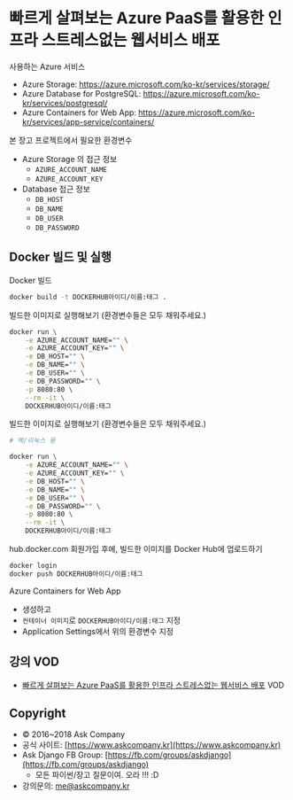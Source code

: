 # 빠르게 살펴보는 Azure PaaS를 활용한 인프라 스트레스없는 웹서비스 배포

사용하는 Azure 서비스

+ Azure Storage: https://azure.microsoft.com/ko-kr/services/storage/
+ Azure Database for PostgreSQL: https://azure.microsoft.com/ko-kr/services/postgresql/
+ Azure Containers for Web App: https://azure.microsoft.com/ko-kr/services/app-service/containers/

본 장고 프로젝트에서 필요한 환경변수

+ Azure Storage 의 접근 정보
    - `AZURE_ACCOUNT_NAME`
    - `AZURE_ACCOUNT_KEY`
+ Database 접근 정보
    - `DB_HOST`
    - `DB_NAME`
    - `DB_USER`
    - `DB_PASSWORD`

## Docker 빌드 및 실행

Docker 빌드

```sh
docker build -t DOCKERHUB아이디/이름:태그 .
```

빌드한 이미지로 실행해보기 (환경변수들은 모두 채워주세요.)

```sh
docker run \
    -e AZURE_ACCOUNT_NAME="" \
    -e AZURE_ACCOUNT_KEY="" \
    -e DB_HOST="" \
    -e DB_NAME="" \
    -e DB_USER="" \
    -e DB_PASSWORD="" \
    -p 8080:80 \
    --rm -it \
    DOCKERHUB아이디/이름:태그
```

빌드한 이미지로 실행해보기 (환경변수들은 모두 채워주세요.)

```sh
# 맥/리눅스 용

docker run \
    -e AZURE_ACCOUNT_NAME="" \
    -e AZURE_ACCOUNT_KEY="" \
    -e DB_HOST="" \
    -e DB_NAME="" \
    -e DB_USER="" \
    -e DB_PASSWORD="" \
    -p 8080:80 \
    --rm -it \
    DOCKERHUB아이디/이름:태그
```

hub.docker.com 회원가입 후에, 빌드한 이미지를 Docker Hub에 업로드하기

```sh
docker login
docker push DOCKERHUB아이디/이름:태그
```

Azure Containers for Web App

+ 생성하고
+ `컨테이너 이미지`로 `DOCKERHUB아이디/이름:태그` 지정
+ Application Settings에서 위의 환경변수 지정

## 강의 VOD

+ [빠르게 살펴보는 Azure PaaS를 활용한 인프라 스트레스없는 웹서비스 배포](https://www.askcompany.kr/r/sections/7d64b4a/) VOD

## Copyright

+ © 2016~2018 Ask Company
+ 공식 사이트: [https://www.askcompany.kr](https://www.askcompany.kr)
+ Ask Django FB Group: [https://fb.com/groups/askdjango](https://fb.com/groups/askdjango)
    - 모든 파이썬/장고 질문이여. 오라 !!! :D
+ 강의문의: me@askcompany.kr

